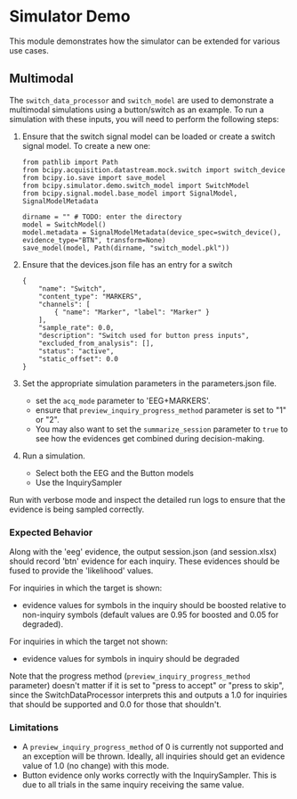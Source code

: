 # Simulator Demo

This module demonstrates how the simulator can be extended for various use cases.


## Multimodal

The `switch_data_processor` and `switch_model` are used to demonstrate a multimodal simulations using a button/switch as an example. To run a simulation with these inputs, you will need to perform the following steps:

1. Ensure that the switch signal model can be loaded or create a switch signal model. To create a new one:

    ```
    from pathlib import Path
    from bcipy.acquisition.datastream.mock.switch import switch_device
    from bcipy.io.save import save_model
    from bcipy.simulator.demo.switch_model import SwitchModel
    from bcipy.signal.model.base_model import SignalModel, SignalModelMetadata

    dirname = "" # TODO: enter the directory
    model = SwitchModel()
    model.metadata = SignalModelMetadata(device_spec=switch_device(), evidence_type="BTN", transform=None)
    save_model(model, Path(dirname, "switch_model.pkl"))
    ```

2. Ensure that the devices.json file has an entry for a switch

    ```
    {
        "name": "Switch",
        "content_type": "MARKERS",
        "channels": [
            { "name": "Marker", "label": "Marker" }
        ],
        "sample_rate": 0.0,
        "description": "Switch used for button press inputs",
        "excluded_from_analysis": [],
        "status": "active",
        "static_offset": 0.0
    }
    ```

3. Set the appropriate simulation parameters in the parameters.json file.

    - set the `acq_mode` parameter to 'EEG+MARKERS'.
    - ensure that `preview_inquiry_progress_method` parameter is set to "1" or "2".
    - You may also want to set the `summarize_session` parameter to `true` to see how the evidences get combined during decision-making.

4. Run a simulation.

    - Select both the EEG and the Button models
    - Use the InquirySampler

Run with verbose mode and inspect the detailed run logs to ensure that the evidence is being sampled correctly.

### Expected Behavior

Along with the 'eeg' evidence, the output session.json (and session.xlsx) should record 'btn' evidence for each inquiry. These evidences should be fused
to provide the 'likelihood' values.

For inquiries in which the target is shown:

- evidence values for symbols in the inquiry should be boosted relative to non-inquiry symbols (default values are 0.95 for boosted and 0.05 for degraded).

For inquiries in which the target not shown:

- evidence values for symbols in inquiry should be degraded

Note that the progress method (`preview_inquiry_progress_method` parameter) doesn't matter if it is set to "press to accept" or "press to skip", since the SwitchDataProcessor interprets this and outputs a 1.0 for inquiries that should be supported and 0.0 for those that shouldn't.

### Limitations

- A `preview_inquiry_progress_method` of 0 is currently not supported and an exception will be thrown. Ideally, all inquiries should get an evidence value of 1.0 (no change) with this mode.
- Button evidence only works correctly with the InquirySampler. This is due to all trials in the same inquiry receiving the same value.
